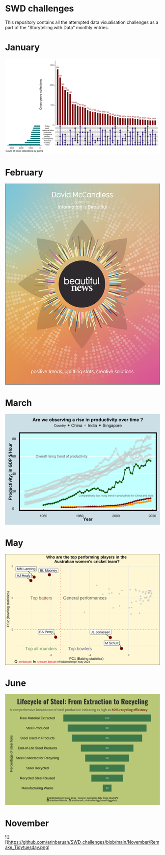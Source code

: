 # SWD challenges
This repository contains all the attempted data visualisation challenges as a part of the "Storytelling with Data" monthly entries.

# January


![](https://github.com/arinbaruah/SWD_challenges/blob/main/January/Jan_challenge.png)

# February

![](https://github.com/arinbaruah/SWD_challenges/blob/main/February/beautiful_news.png)

# March

![](https://github.com/arinbaruah/SWD_challenges/blob/main/March/work_hours_files/figure-html/fig-plot4-1.png)

# May

![](https://github.com/arinbaruah/SWD_challenges/blob/main/May/high-dimension-analysis_files/figure-html/fig-pcaplayer-1.png)

# June

![](June/index_files/figure-html/unnamed-chunk-2-1.png)

# November

![][(https://github.com/arinbaruah/SWD_challenges/blob/main/November/Remake_Tidytuesday.png)
